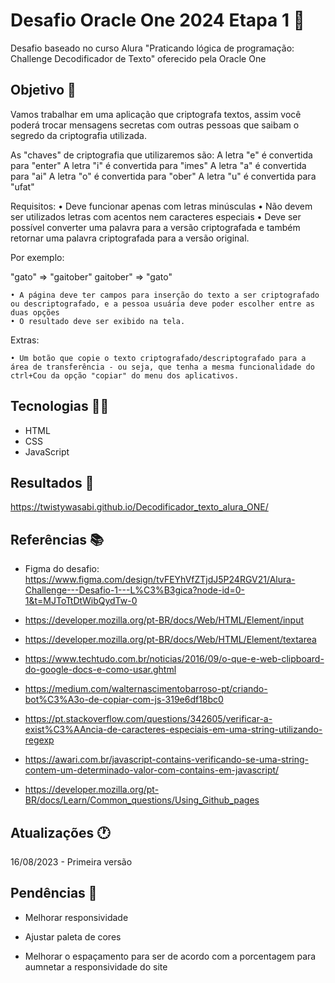 # Desafio Oracle One 2024 Etapa 1 🚩

Desafio baseado no curso Alura "Praticando lógica de programação: Challenge Decodificador de Texto" oferecido pela Oracle One

## Objetivo 📜

Vamos trabalhar em uma aplicação que criptografa textos, assim você poderá trocar mensagens secretas com outras pessoas que saibam o segredo da criptografia utilizada.

As "chaves" de criptografia que utilizaremos são:
A letra "e" é convertida para "enter"
A letra "i" é convertida para "imes"
A letra "a" é convertida para "ai"
A letra "o" é convertida para "ober"
A letra "u" é convertida para "ufat"

Requisitos:
• Deve funcionar apenas com letras minúsculas
• Não devem ser utilizados letras com acentos nem caracteres especiais
• Deve ser possível converter uma palavra para a versão criptografada e também retornar uma palavra criptografada para a versão original.

Por exemplo:

"gato" => "gaitober"
gaitober" => "gato"

    • A página deve ter campos para inserção do texto a ser criptografado ou descriptografado, e a pessoa usuária deve poder escolher entre as duas opções
    • O resultado deve ser exibido na tela.

Extras:

    • Um botão que copie o texto criptografado/descriptografado para a área de transferência - ou seja, que tenha a mesma funcionalidade do ctrl+Cou da opção "copiar" do menu dos aplicativos.

## Tecnologias 👨‍💻

- HTML
- CSS
- JavaScript

## Resultados 🎁

https://twistywasabi.github.io/Decodificador_texto_alura_ONE/

## Referências 📚

- Figma do desafio: https://www.figma.com/design/tvFEYhVfZTjdJ5P24RGV21/Alura-Challenge---Desafio-1---L%C3%B3gica?node-id=0-1&t=MJToTtDtWibQydTw-0

- https://developer.mozilla.org/pt-BR/docs/Web/HTML/Element/input

- https://developer.mozilla.org/pt-BR/docs/Web/HTML/Element/textarea

- https://www.techtudo.com.br/noticias/2016/09/o-que-e-web-clipboard-do-google-docs-e-como-usar.ghtml

- https://medium.com/walternascimentobarroso-pt/criando-bot%C3%A3o-de-copiar-com-js-319e6df18bc0

- https://pt.stackoverflow.com/questions/342605/verificar-a-exist%C3%AAncia-de-caracteres-especiais-em-uma-string-utilizando-regexp

- https://awari.com.br/javascript-contains-verificando-se-uma-string-contem-um-determinado-valor-com-contains-em-javascript/

- https://developer.mozilla.org/pt-BR/docs/Learn/Common_questions/Using_Github_pages

## Atualizações 🕐

16/08/2023 - Primeira versão

## Pendências 🚨

- Melhorar responsividade

- Ajustar paleta de cores

- Melhorar o espaçamento para ser de acordo com a porcentagem para aumnetar a responsividade do site
